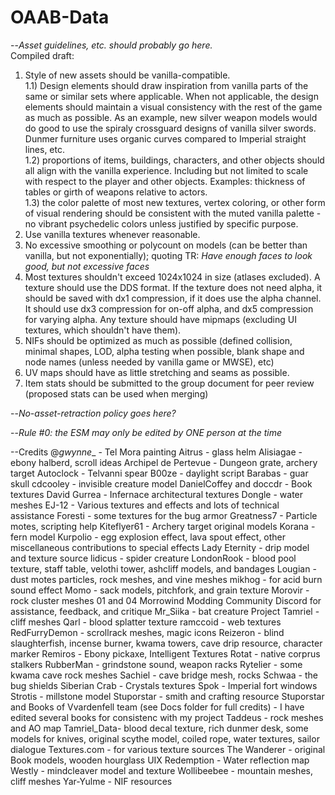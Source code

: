 # OAAB-Data
  
--*Asset guidelines, etc. should probably go here.*  
Compiled draft:  
1) Style of new assets should be vanilla-compatible.  
1.1) Design elements should draw inspiration from vanilla parts of the same or similar sets where applicable. When not applicable, the design elements should maintain a visual consistency with the rest of the game as much as possible. As an example, new silver weapon models would do good to use the spiraly crossguard designs of vanilla silver swords. Dunmer furniture uses organic curves compared to Imperial straight lines, etc.  
1.2) proportions of items, buildings, characters, and other objects should all align with the vanilla experience. Including but not limited to scale with respect to the player and other objects. Examples: thickness of tables or girth of weapons relative to actors.  
1.3) the color palette of most new textures, vertex coloring, or other form of visual rendering should be consistent with the muted vanilla palette - no vibrant psychedelic colors unless justified by specific purpose.  
2) Use vanilla textures whenever reasonable.  
3) No excessive smoothing or polycount on models (can be better than vanilla, but not exponentially); quoting TR: *Have enough faces to look good, but not excessive faces*  
4) Most textures shouldn't exceed 1024x1024 in size (atlases excluded). A texture should use the DDS format. If the texture does not need alpha, it should be saved with dx1 compression, if it does use the alpha channel. It should use dx3 compression for on-off alpha, and dx5 compression for varying alpha. Any texture should have mipmaps (excluding UI textures, which shouldn't have them).  
5) NIFs should be optimized as much as possible (defined collision, minimal shapes, LOD, alpha testing when possible, blank shape and node names (unless needed by vanilla game or MWSE), etc)  
6) UV maps should have as little stretching and seams as possible.  
7) Item stats should be submitted to the group document for peer review (proposed stats can be used when merging)  


--*No-asset-retraction policy goes here?*

--*Rule #0: the ESM may only be edited by ONE person at the time*

--Credits
@_gwynne__ - Tel Mora painting
Aitrus - glass helm
Alisiagae - ebony halberd, scroll ideas
Archipel de Pertevue - Dungeon grate, archery target
Autoclock - Telvanni spear
B00ze - daylight script
Barabas - guar skull
cdcooley - invisible creature model
DanielCoffey and doccdr - Book textures
David Gurrea - Infernace architectural textures
Dongle - water meshes
EJ-12 - Various textures and effects and lots of technical assistance
Foresti - some textures for the bug armor
Greatness7 - Particle motes, scripting help
Kiteflyer61 - Archery target original models
Korana - fern model
Kurpolio - egg explosion effect, lava spout effect, other miscellaneous contributions to special effects
Lady Eternity - drip model and texture source
lidicus - spider creature
LondonRook - blood pool texture, staff table, velothi tower, ashcliff models, and bandages
Lougian - dust motes particles, rock meshes, and vine meshes
mikhog - for acid burn sound effect
Momo - sack models, pitchfork, and grain texture
Morovir - rock cluster meshes 01 and 04
Morrowind Modding Community Discord for assistance, feedback, and critique
Mr_Siika - bat creature
Project Tamriel - cliff meshes
Qarl - blood splatter texture
ramccoid - web textures
RedFurryDemon - scrollrack meshes, magic icons
Reizeron - blind slaughterfish, incense burner, kwama towers, cave drip resource, character marker
Remiros - Ebony pickaxe, Intelligent Textures
Rotat - native corprus stalkers
RubberMan - grindstone sound, weapon racks
Rytelier - some kwama cave rock meshes
Sachiel - cave bridge mesh, rocks
Schwaa - the bug shields
Siberian Crab - Crystals textures
Spok - Imperial fort windows
Strotis - millstone model
Stuporstar - smith and crafting resource
Stuporstar and Books of Vvardenfell team (see Docs folder for full credits) - I have edited several books for consistenc with my project
Taddeus - rock meshes and AO map
Tamriel_Data- blood decal texture, rich dunmer desk, some models for knives, original scythe model, coiled rope, water textures, sailor dialogue
Textures.com - for various texture sources
The Wanderer - original Book models, wooden hourglass
UIX Redemption - Water reflection map
Westly - mindcleaver model and texture
Wollibeebee - mountain meshes, cliff meshes
Yar-Yulme - NIF resources

